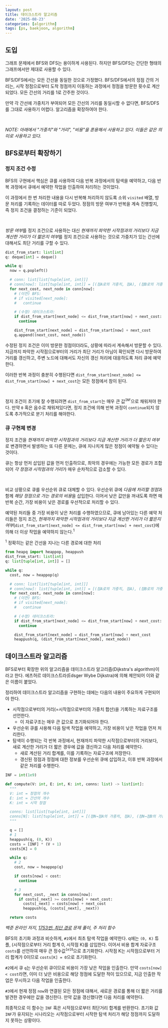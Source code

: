 ```yaml
---
layout: post
title: 데이크스트라 알고리즘
date: '2025-08-23'
categories: [algorithm]
tags: [ps, baekjoon, algorithm]
---
```


## 도입

그래프 문제에서 BFS와 DFS는 용이하게 사용된다. 하지만 BFS/DFS는 간단한 형태의 그래프에서만 제대로 사용할 수 있다.  

BFS/DFS에서는 모든 간선을 동일한 것으로 가정했다. BFS/DFS에서의 정점 간의 거리는, 시작 정점으로부터 도착 정점까지 이동하는 과정에서 정점을 방문한 횟수로 계산되었다. 모든 간선의 거리를 1로 간주한 것이다.  

만약 각 간선에 가중치가 부여되어 모든 간선의 거리를 동일시할 수 없다면, BFS/DFS를 그대로 사용하기 어렵다. 알고리즘을 확장하여야 한다.  

<br />

*NOTE: 아래에서 "가중치"와 "거리", "비용"을 혼용해서 사용하고 있다. 이들은 같은 의미로 사용하고 있다.*

## BFS로부터 확장하기

### 정지 조건 수정

BFS의 구현에서 핵심은 큐를 사용하여 다음 반복 과정에서의 탐색을 예약하고, 다음 반복 과정에서 큐에서 예약한 작업을 인출하여 처리하는 것이었다.  

이 과정에서 한 번 처리한 내용을 다시 반복해 처리하지 않도록 소위 `visited` 배열, 방문 처리를 기록하는 데이터를 따로 두었다. 정점의 방문 여부가 반복을 계속 진행할지, 즉 정지 조건을 결정하는 기준이 되었다.  

<br />

*방문 여부*를 정지 조건으로 사용하는 대신 *현재까지 파악한 시작점과의 거리보다 지금 계산한 거리가 더 짧은지 여부*를 정지 조건으로 사용하는 것으로 가중치가 있는 간선에 대해서도 최단 거리를 구할 수 있다.  

```python
dist_from_start: list[int]
q: deque[int] = deque()

while q:
  now = q.popleft()

  # conn: list[list[tuple[int, int]]]
  # conn[now]: list[tuple[int, int]] = [(점A로의 가중치, 점A), (점B로의 가중치, 점B), ...]
  for next_cost, next_node in conn[now]:
    # (이전) BFS:
    # if visited[next_node]:
    #   continue

    # (수정) 데이크스트라:
    if dist_from_start[next_node] <= dist_from_start[now] + next_cost:
      continue

    dist_from_start[next_node] = dist_from_start[now] + next_cost
    q.append((next_cost, next_node))
```

수정된 정지 조건은 이미 방문한 정점이더라도, 상황에 따라서 계속해서 방문할 수 있다. 지금까지 파악한 시작점으로부터의 거리가 최단 거리가 아님이 확인되면 다시 방문하여 거리를 갱신하고, 주변 노드에 대해서도 자신의 갱신 처리에 대응하도록 처리 큐에 예약한다.  

이러한 반복 과정이 충분히 수행된다면 `dist_from_start[next_node] <= dist_from_start[now] + next_cost`는 모든 정점에서 참이 된다.  

<br />

정지 조건이 초기에 잘 수행되려면 `dist_from_start`는 매우 큰 값<sup><code>INF</code></sup>으로 채워져야 한다. 만약 `0` 혹은 음수로 채워져있다면, 정지 조건에 의해 반복 과정이 `continue`되지 않도록 추가적으로 분기 처리를 해야한다.  

### 큐 구현체 변경

정지 조건을 *현재까지 파악한 시작점과의 거리보다 지금 계산한 거리가 더 짧은지 여부*로 변경하면서 발생하는 또 다른 문제는, 큐에 지나치게 많은 정점이 예약될 수 있다는 것이다.  

큐는 항상 먼저 삽입된 값을 먼저 인출하므로, 최악의 경우에는 가능한 모든 경로가 조합되어 *각 정점과 시작점과의 거리*가 매우 순차적으로 감소할 수 있다.  

<br />

비교 상황으로 큐를 우선순위 큐로 대체할 수 있다. 우선순위 큐에 *다음에 처리할 정점*과 함께 *해당 정점으로 가는 경로의 비용*을 삽입한다. 이어서 낮은 값만을 꺼내도록 하면 매 반복 순간, 가장 비용이 낮은 경로를 우선적으로 처리할 수 있다.  

예약된 처리들 중 가장 비용이 낮은 처리를 수행하였으므로, 큐에 남아있는 다른 예약 처리들은 정지 조건, *현재까지 파악한 시작점과의 거리보다 지금 계산한 거리가 더 짧은지 여부*(`dist_from_start[next_node] <= dist_from_start[now] + next_cost`)에 의해 더 이상 작업을 예약하지 않는다.<sup>1</sup>  

<sup>1</sup> 정확히는 같은 간선을 지나는 다른 경로에 대한 처리


```python
from heapq import heappop, heappush
dist_from_start: list[int]
q: list[tuple[int, int]] = []

while q:
  cost, now = heappop(q)

  # conn: list[list[tuple[int, int]]]
  # conn[now]: list[tuple[int, int]] = [(점A로의 가중치, 점A), (점B로의 가중치, 점B), ...]
  for next_cost, next_node in conn[now]:
    # (이전) BFS:
    # if visited[next_node]:
    #   continue

    # (수정) 데이크스트라:
    if dist_from_start[next_node] <= dist_from_start[now] + next_cost:
      continue

    dist_from_start[next_node] = dist_from_start[now] + next_cost
    heappush(q, (dist_from_start[next_node], next_node))
```

## 데이크스트라 알고리즘

BFS로부터 확장한 위의 알고리즘을 데이크스트라 알고리즘(Dijkstra's algorithm)이라고 한다. 에츠허르 데이크스트라(Edsger Wybe Dijkstra)에 의해 제안되어 이와 같은 이름이 붙었다.  

정리하여 데이크스트라 알고리즘을 구현하는 데에는 다음의 내용이 주요하게 구현되어야 한다.  
- 시작점으로부터의 거리(=시작점으로부터의 가중치 합산)을 기록하는 자료구조를 선언한다.
    - 이 자료구조는 매우 큰 값으로 초기화되어야 한다.
- 우선순위 큐를 사용해 다음 탐색 작업을 예약하고, 가장 비용이 낮은 작업을 먼저 처리한다.
- 탐색이 수행되는 각 반복 과정에서, 현재까지 파악한 시작점으로부터의 거리보다, 새로 계산한 거리가 더 짧은 경우에 값을 갱신하고 다음 처리를 예약한다.  
    - 새로 계산된 거리 합계를, 이를 기록하는 자료구조에 저장한다.
    - 갱신된 정점과 정점에 대한 정보를 우선순위 큐에 삽입하고, 이후 반복 과정에서 같은 처리를 수행한다.  

```python
INF = int(1e9)

def compute(V: int, E: int, K: int, conns: list) -> list[int]:
  """
  V: int = 정점의 개수
  E: int = 간선의 개수
  K: int = 시작 정점

  conns: list[list[tuple[int, int]]]
  conns[N]: list[tuple[int, int]] = [(점N→점A의 가중치, 점A), (점N→점B의 가중치, 점B), ...]
  """

  q = []
  # 1
  heappush(q, (0, K))
  costs = [INF] * (V + 1)
  costs[K] = 0

  while q:
    # 2
    cost, now = heappop(q)

    if costs[now] < cost:
      continue

    # 3
    for next_cost, _next in conns[now]:
      if costs[_next] >= costs[now] + next_cost:
        costs[_next] = costs[now] + next_cost
        heappush(q, (costs[_next], _next))

  return costs
```
_백준 온라인 저지, [1753번: 최단 경로](https://www.acmicpc.net/problem/1753) 문제 풀이, 주 처리 함수_

BFS의 초기화 과정과 비슷하게, `#1`에서 최초 탐색 작업을 예약한다. q에는 `(0, K)` 튜플, (시작점으로부터 거리 합계 0, 시작점 K)를 삽입한다. 이어서 비용 합계 자료구조 `costs`를 선언하여 매우 큰 정수값<sup><code>1e10</code></sup>으로 초기화한다. 시작점 K는 시작점으로부터 거리 합계가 0이므로 `costs[K] = 0`으로 초기화한다.  

`#2`에서 큐 `q`는 우선순위 큐이므로 비용이 가장 낮은 작업을 인출한다. 만약 `costs[now] < cost`라면, 이미 더 낮은 비용으로 해당 정점에 도달한 적이 있으므로, 지금 인출한 작업은 무시하고 다음 작업을 인출한다.  

`#3`에서 현재 정점 `now`와 연결된 모든 정점에 대해서, 새로운 경로를 통해 더 짧은 거리를 발견한 경우에만 값을 갱신한다. 만약 값을 갱신했다면 다음 처리를 예약한다.  

최종적으로 이 함수는 `INF` 혹은 시작점으로부터 최단거리 합계를 반환한다. 초기화 값 `INF`가 유지되는 시나리오는 시작점으로부터 시작한 탐색 처리가 해당 정점까지 도달하지 못하는 상황이다.  
